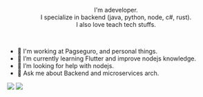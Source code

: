 
<p align="center">I'm adeveloper.<br/>I specialize in backend (java, python, node, c#, rust).<br> I also love teach tech stuffs.<br></p><br/>


- 🔭 I'm working at Pagseguro, and personal things.
- 🌱 I’m currently learning Flutter and improve nodejs knowledge.
- 🤔 I’m looking for help with nodejs.
- 💬 Ask me about Backend and microservices arch.


<p align = "center">
 
[<img src="https://img.shields.io/badge/twitter-%231DA1F2.svg?&style=for-the-badge&logo=twitter&logoColor=white" />](https://twitter.com/gusxpander) 
[<img src="https://img.shields.io/badge/linkedin-%230077B5.svg?&style=for-the-badge&logo=linkedin&logoColor=white" />](https://www.linkedin.com/in/gustavo-cunha-fc/)
